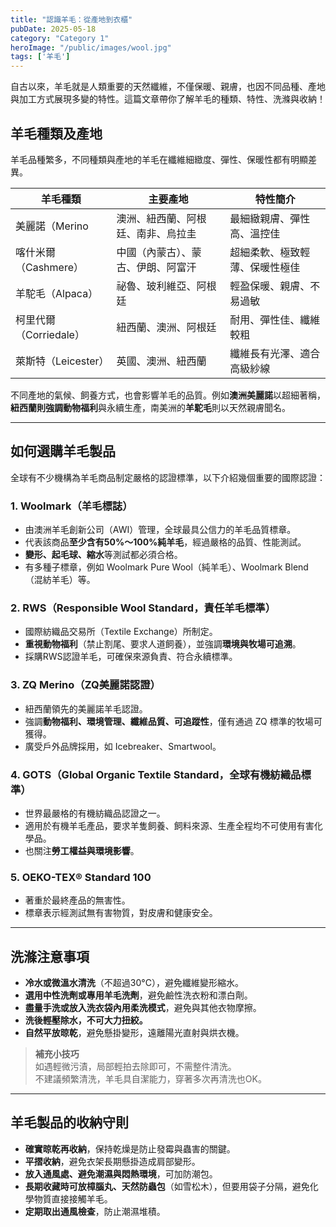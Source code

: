 ```yaml
---
title: "認識羊毛：從產地到衣櫃"
pubDate: 2025-05-18
category: "Category 1"
heroImage: "/public/images/wool.jpg"
tags: ['羊毛']
---
```


自古以來，羊毛就是人類重要的天然纖維，不僅保暖、親膚，也因不同品種、產地與加工方式展現多變的特性。這篇文章帶你了解羊毛的種類、特性、洗滌與收納！

## 羊毛種類及產地
羊毛品種繁多，不同種類與產地的羊毛在纖維細緻度、彈性、保暖性都有明顯差異。

| 羊毛種類 | 主要產地 | 特性簡介 |
|-----------------|------------------------------|-------------------------------|
| 美麗諾（Merino | 澳洲、紐西蘭、阿根廷、南非、烏拉圭 | 最細緻親膚、彈性高、溫控佳 |
| 喀什米爾（Cashmere）    | 中國（內蒙古）、蒙古、伊朗、阿富汗  | 超細柔軟、極致輕薄、保暖性極佳       |
| 羊駝毛（Alpaca）      | 祕魯、玻利維亞、阿根廷              | 輕盈保暖、親膚、不易過敏             |
| 柯里代爾（Corriedale） | 紐西蘭、澳洲、阿根廷              | 耐用、彈性佳、纖維較粗               |
| 萊斯特（Leicester）   | 英國、澳洲、紐西蘭                | 纖維長有光澤、適合高級紗線           |

不同產地的氣候、飼養方式，也會影響羊毛的品質。例如**澳洲美麗諾**以超細著稱，**紐西蘭則強調動物福利**與永續生產，南美洲的**羊駝毛**則以天然親膚聞名。

---

## 如何選購羊毛製品
全球有不少機構為羊毛商品制定嚴格的認證標準，以下介紹幾個重要的國際認證：

### 1. Woolmark（羊毛標誌）

- 由澳洲羊毛創新公司（AWI）管理，全球最具公信力的羊毛品質標章。
- 代表該商品**至少含有50%～100%純羊毛**，經過嚴格的品質、性能測試。
- **變形、起毛球、縮水**等測試都必須合格。
- 有多種子標章，例如 Woolmark Pure Wool（純羊毛）、Woolmark Blend（混紡羊毛）等。

### 2. RWS（Responsible Wool Standard，責任羊毛標準）

- 國際紡織品交易所（Textile Exchange）所制定。
- **重視動物福利**（禁止割尾、要求人道飼養），並強調**環境與牧場可追溯**。
- 採購RWS認證羊毛，可確保來源負責、符合永續標準。

### 3. ZQ Merino（ZQ美麗諾認證）

- 紐西蘭領先的美麗諾羊毛認證。
- 強調**動物福利、環境管理、纖維品質、可追蹤性**，僅有通過 ZQ 標準的牧場可獲得。
- 廣受戶外品牌採用，如 Icebreaker、Smartwool。

### 4. GOTS（Global Organic Textile Standard，全球有機紡織品標準）

- 世界最嚴格的有機紡織品認證之一。
- 適用於有機羊毛產品，要求羊隻飼養、飼料來源、生產全程均不可使用有害化學品。
- 也關注**勞工權益與環境影響**。

### 5. OEKO-TEX® Standard 100

- 著重於最終產品的無害性。
- 標章表示經測試無有害物質，對皮膚和健康安全。

---

## 洗滌注意事項

- **冷水或微溫水清洗**（不超過30°C），避免纖維變形縮水。
- **選用中性洗劑或專用羊毛洗劑**，避免鹼性洗衣粉和漂白劑。
- **盡量手洗或放入洗衣袋內用柔洗模式**，避免與其他衣物摩擦。
- **洗後輕壓除水，不可大力扭絞。**
- **自然平放晾乾**，避免懸掛變形，遠離陽光直射與烘衣機。

> **補充小技巧**  
> 如遇輕微污漬，局部輕拍去除即可，不需整件清洗。  
> 不建議頻繁清洗，羊毛具自潔能力，穿著多次再清洗也OK。

---

## 羊毛製品的收納守則

- **確實晾乾再收納**，保持乾燥是防止發霉與蟲害的關鍵。
- **平摺收納**，避免衣架長期懸掛造成肩部變形。
- **放入通風處、避免潮濕與悶熱環境**，可加防潮包。
- **長期收藏時可放樟腦丸、天然防蟲包**（如雪松木），但要用袋子分隔，避免化學物質直接接觸羊毛。
- **定期取出通風檢查**，防止潮濕堆積。



